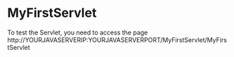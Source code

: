 # MyFirstServlet

To test the Servlet, you need to access the page http://YOURJAVASERVERIP:YOURJAVASERVERPORT/MyFirstServlet/MyFirstServlet
